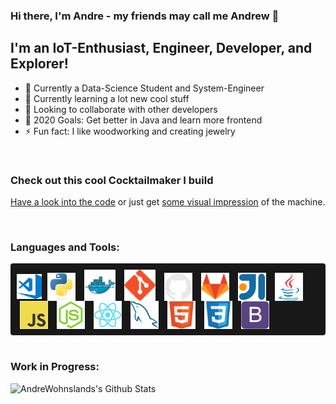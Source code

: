### Hi there, I'm Andre - my friends may call me Andrew 👋

## I'm an IoT-Enthusiast, Engineer, Developer, and Explorer!

- 🔭 Currently a Data-Science Student and System-Engineer
- 🌱 Currently learning a lot new cool stuff
- 👯 Looking to collaborate with other developers
- 🥅 2020 Goals: Get better in Java and learn more frontend
- ⚡ Fun fact: I like woodworking and creating jewelry

<br />

### Check out this cool Cocktailmaker I build

[Have a look into the code](https://github.com/AndreWohnsland/Cocktailmaker_AW) or just get [some visual impression](https://imgur.com/a/Z4tfISx) of the machine.

<br />

### Languages and Tools:

<link rel="stylesheet" href="https://cdn.jsdelivr.net/gh/konpa/devicon@master/devicon.min.css">
<div style="background-color:#181818; border: 10px solid #181818; display: inline-block; border-radius: 4px;">
    <img vertical-align="bottom"width="40px" src="https://raw.githubusercontent.com/github/explore/80688e429a7d4ef2fca1e82350fe8e3517d3494d/topics/visual-studio-code/visual-studio-code.png" />
    <img style="vertical-align: bottom; padding-right: 5px; padding-left: 5px" width="45px" src="https://github.com/AndreWohnsland/AndreWohnsland/blob/master/icons/python-original.svg" />
    <img style="vertical-align: bottom; padding-right: 5px; padding-left: 5px" width="50px" src="https://github.com/AndreWohnsland/AndreWohnsland/blob/master/icons/docker-original.svg" />
    <img style="vertical-align: bottom; padding-right: 5px; padding-left: 5px" width="50px" src="https://github.com/AndreWohnsland/AndreWohnsland/blob/master/icons/git-original.svg" />
    <img style="vertical-align: bottom; padding-right: 5px; padding-left: 5px" width="45px" src="https://github.com/AndreWohnsland/AndreWohnsland/blob/master/icons/github-original.svg" />
    <img style="vertical-align: bottom; padding-right: 5px; padding-left: 5px" width="45px" src="https://github.com/AndreWohnsland/AndreWohnsland/blob/master/icons/gitlab-original.svg" />
    <img style="vertical-align: bottom; padding-right: 5px; padding-left: 5px" width="45px" src="https://github.com/AndreWohnsland/AndreWohnsland/blob/master/icons/intellij-original.svg" />
    <img style="vertical-align: bottom; padding-right: 5px; padding-left: 5px" width="45px" src="https://github.com/AndreWohnsland/AndreWohnsland/blob/master/icons/java-original.svg" />
    <img style="vertical-align: bottom; padding-right: 5px; padding-left: 5px" width="45px" src="https://github.com/AndreWohnsland/AndreWohnsland/blob/master/icons/javascript-original.svg" />
    <img style="vertical-align: bottom; padding-right: 5px; padding-left: 5px" width="45px" src="https://github.com/AndreWohnsland/AndreWohnsland/blob/master/icons/nodejs-original.svg" />
    <img style="vertical-align: bottom; padding-right: 5px; padding-left: 5px" width="45px" src="https://github.com/AndreWohnsland/AndreWohnsland/blob/master/icons/react-original.svg" />
    <img style="vertical-align: bottom; padding-right: 5px; padding-left: 5px" width="45px" src="https://github.com/AndreWohnsland/AndreWohnsland/blob/master/icons/mysql-original.svg" />
    <img style="vertical-align: bottom; padding-right: 5px; padding-left: 5px" width="45px" src="https://github.com/AndreWohnsland/AndreWohnsland/blob/master/icons/html5-original.svg" />
    <img style="vertical-align: bottom; padding-right: 5px; padding-left: 5px" width="45px" src="https://github.com/AndreWohnsland/AndreWohnsland/blob/master/icons/css3-original.svg" />
    <img style="vertical-align: bottom; padding-right: 5px; padding-left: 5px" width="45px" src="https://github.com/AndreWohnsland/AndreWohnsland/blob/master/icons/bootstrap-plain.svg" />
</div>
<br />
<br />

### Work in Progress:

<img align="left" alt="AndreWohnslands's Github Stats" src="https://github-readme-stats.vercel.app/api?username=AndreWohnsland&show_icons=true&hide_border=true&theme=dark" />
